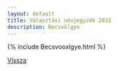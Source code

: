 ```yaml
---
layout: default
title: Választási névjegyzék 2022
description: Becsvölgye
---
```


{% include Becsvooxlgye.html %}

[Vissza](./)